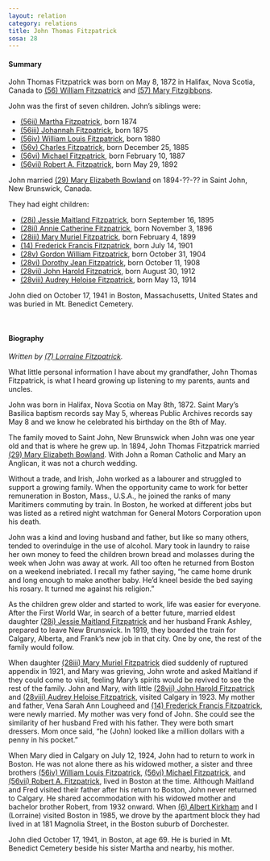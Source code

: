 ```yaml
---
layout: relation
category: relations
title: John Thomas Fitzpatrick
sosa: 28
---
```


#### Summary

John Thomas Fitzpatrick was born on May 8, 1872 in Halifax, Nova Scotia, Canada to [(56) William Fitzpatrick](/56-william-fitzpatrick/) and [(57) Mary Fitzgibbons](/57-mary-fitzgibbons/).

John was the first of seven children. John’s siblings were:

* [(56ii) Martha Fitzpatrick](/56ii-martha-fitzpatrick/), born 1874
* [(56iii) Johannah Fitzpatrick](/56iii-johannah-fitzpatrick/), born 1875
* [(56iv) William Louis Fitzpatrick](/56iv-william-louis-fitzpatrick/), born 1880
* [(56v) Charles Fitzpatrick](/56v-charles-fitzpatrick/), born December 25, 1885
* [(56vi) Michael Fitzpatrick](/56vi-michael-fitzpatrick/), born February 10, 1887
* [(56vii) Robert A. Fitzpatrick](/56vii-robert-a-fitzpatrick/), born May 29, 1892

John married [(29) Mary Elizabeth Bowland](/29-mary-elizabeth-bowland/) on 1894-??-?? in Saint John, New Brunswick, Canada.

They had eight children:

* [(28i) Jessie Maitland Fitzpatrick](/28i-jessie-maitland-fitzpatrick/), born September 16, 1895
* [(28ii) Annie Catherine Fitzpatrick](/28ii-annie-catherine-fitzpatrick/), born November 3, 1896
* [(28iii) Mary Muriel Fitzpatrick](/28iii-mary-muriel-fitzpatrick/), born February 4, 1899
* [(14) Frederick Francis Fitzpatrick](/14-frederick-francis-fitzpatrick/), born July 14, 1901
* [(28v) Gordon William Fitzpatrick](28v-gordon-william-fitzpatrick), born October 31, 1904
* [(28vi) Dorothy Jean Fitzpatrick](28vi-dorothy-jean-fitzpatrick), born October 11, 1908
* [(28vii) John Harold Fitzpatrick](28vii-john-harold-fitzpatrick), born August 30, 1912
* [(28viii) Audrey Heloise Fitzpatrick](28viii-audrey-heloise-fitzpatrick), born May 13, 1914

John died on October 17, 1941 in Boston, Massachusetts, United States and was buried in Mt. Benedict Cemetery.

<br>

#### Biography

*Written by [(7) Lorraine Fitzpatrick](/7-h-lorraine-fitzpatrick/).*

What little personal information I have about my grandfather, John Thomas Fitzpatrick, is what I heard growing up listening to my parents, aunts and uncles.

John was born in Halifax, Nova Scotia on May 8th, 1872. Saint Mary’s Basilica baptism records say May 5, whereas Public Archives records say May 8 and we know he celebrated his birthday on the 8th of May.

The family moved to Saint John, New Brunswick when John was one year old and that is where he grew up. In 1894, John Thomas Fitzpatrick married [(29) Mary Elizabeth Bowland](/29-mary-elizabeth-bowland/). With John a Roman Catholic and Mary an Anglican, it was not a church wedding.

Without a trade, and Irish, John worked as a labourer and struggled to support a growing family. When the opportunity came to work for better remuneration in Boston, Mass., U.S.A., he joined the ranks of many Maritimers commuting by train. In Boston, he worked at different jobs but was listed as a retired night watchman for General Motors Corporation upon his death.

John was a kind and loving husband and father, but like so many others, tended to overindulge in the use of alcohol. Mary took in laundry to raise her own money to feed the children brown bread and molasses during the week when John was away at work. All too often he returned from Boston on a weekend inebriated. I recall my father saying, “he came home drunk and long enough to make another baby. He’d kneel beside the bed saying his rosary. It turned me against his religion.”

As the children grew older and started to work, life was easier for everyone. After the First World War, in search of a better future, married eldest daughter [(28i) Jessie Maitland Fitzpatrick](/28i-jessie-maitland-fitzpatrick/) and her husband Frank Ashley, prepared to leave New Brunswick. In 1919, they boarded the train for Calgary, Alberta, and Frank’s new job in that city. One by one, the rest of the family would follow.

When daughter [(28iii) Mary Muriel Fitzpatrick](/28iii-mary-muriel-fitzpatrick/) died suddenly of ruptured appendix in 1921, and Mary was grieving, John wrote and asked Maitland if they could come to visit, feeling Mary’s spirits would be revived to see the rest of the family. John and Mary, with little [(28vii) John Harold Fitzpatrick](/28vii-john-harold-fitzpatrick/) and [(28viii) Audrey Heloise Fitzpatrick](/28viii-audrey-heloise-fitzpatrick/), visited Calgary in 1923. My mother and father, Vena Sarah Ann Lougheed and [(14) Frederick Francis Fitzpatrick](/14-frederick-francis-fitzpatrick/), were newly married. My mother was very fond of John. She could see the similarity of her husband Fred with his father. They were both smart dressers. Mom once said, “he (John) looked like a million dollars with a penny in his pocket.”

When Mary died in Calgary on July 12, 1924, John had to return to work in Boston. He was not alone there as his widowed mother, a sister and three brothers [(56iv) William Louis Fitzpatrick](/56iv-william-louis-fitzpatrick/), [(56vi) Michael Fitzpatrick](/56vi-michael-fitzpatrick/), and [(56vii) Robert A. Fitzpatrick](/56vii-robert-a-fitzpatrick/), lived in Boston at the time. Although Maitland and Fred visited their father after his return to Boston, John never returned to Calgary. He shared accommodation with his widowed mother and bachelor brother Robert, from 1932 onward. When [(6) Albert Kirkham](/6-albert-kirkham/) and I (Lorraine) visited Boston in 1985, we drove by the apartment block they had lived in at 181 Magnolia Street, in the Boston suburb of Dorchester.

John died October 17, 1941, in Boston, at age 69. He is buried in Mt. Benedict Cemetery beside his sister Martha and nearby, his mother.
